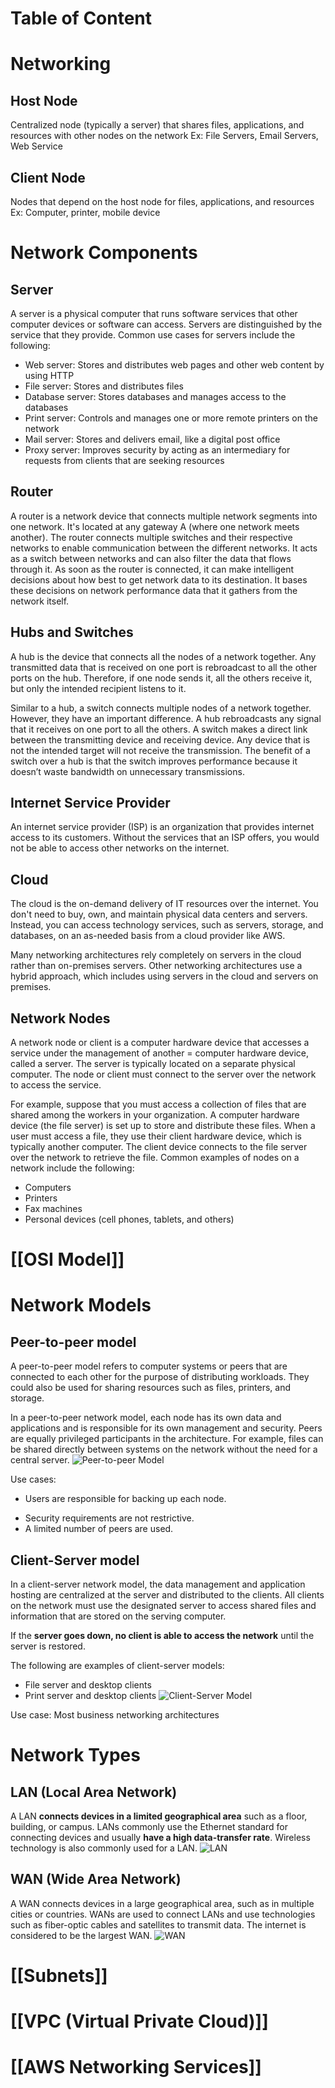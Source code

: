 # Table of Content
# Networking
## Host Node
Centralized node (typically a server) that shares files, applications, and resources with other nodes on the network
Ex: File Servers, Email Servers, Web Service
## Client Node
Nodes that depend on the host node for files, applications, and resources
Ex: Computer, printer, mobile device
# Network Components
## Server
A server is a physical computer that runs software services that other computer devices or software can access. Servers are distinguished by the service that they provide. Common use cases for servers include the following:
+ Web server: Stores and distributes web pages and other web content by using HTTP
+ File server: Stores and distributes files
+ Database server: Stores databases and manages access to the databases
+ Print server: Controls and manages one or more remote printers on the network
+ Mail server: Stores and delivers email, like a digital post office
+ Proxy server: Improves security by acting as an intermediary for requests from clients that are seeking resources
## Router
A router is a network device that connects multiple network segments into one network. It's located at any gateway A (where one network meets another). The router connects multiple switches and their respective networks to enable communication between the different networks. It acts as a switch between networks and can also filter the data that flows through it. As soon as the router is connected, it can make intelligent decisions about how best to get network data to its destination. It bases these decisions on network performance data that it gathers from the network itself.
## Hubs and Switches
A hub is the device that connects all the nodes of a network together. Any transmitted data that is received on one port is rebroadcast to all the other ports on the hub. Therefore, if one node sends it, all the others receive it, but only the intended recipient listens to it.

Similar to a hub, a switch connects multiple nodes of a network together. However, they have an important difference.
A hub rebroadcasts any signal that it receives on one port to all the others. A switch makes a direct link between the transmitting device and receiving device. Any device that is not the intended target will not receive the transmission.
The benefit of a switch over a hub is that the switch improves performance because it doesn’t waste bandwidth on unnecessary transmissions.
## Internet Service Provider
An internet service provider (ISP) is an organization that provides internet access to its customers. Without the services that an ISP offers, you would not be able to access other networks on the internet.
## Cloud
The cloud is the on-demand delivery of IT resources over the internet. You don't need to buy, own, and maintain physical data centers and servers. Instead, you can access technology services, such as servers, storage, and databases, on an as-needed basis from a cloud provider like AWS.

Many networking architectures rely completely on servers in the cloud rather than on-premises servers. Other
networking architectures use a hybrid approach, which includes using servers in the cloud and servers on premises.

## Network Nodes
A network node or client is a computer hardware device that accesses a service under the management of another = computer hardware device, called a server. The server is typically located on a separate physical computer. The node or client must connect to the server over the network to access the service.

For example, suppose that you must access a collection of files that are shared among the workers in your organization.
A computer hardware device (the file server) is set up to store and distribute these files. When a user must access a file, they use their client hardware device, which is typically another computer. The client device connects to the file server over the network to retrieve the file.
Common examples of nodes on a network include the following:
- Computers
- Printers
- Fax machines
- Personal devices (cell phones, tablets, and others)

# [[OSI Model]]
# Network Models
## Peer-to-peer model
A peer-to-peer model refers to computer systems or peers that are connected to each other for the purpose of distributing workloads. They could also be used for sharing resources such as files, printers, and storage.

In a peer-to-peer network model, each node has its own data and applications and is responsible for its own management and security. Peers are equally privileged participants in the architecture.
For example, files can be shared directly between systems
on the network without the need for a central server.
![Peer-to-peer Model](../attachments/peer_2_peer.png)

Use cases:
- Users are responsible for backing up each node.
+ Security requirements are not restrictive.
+ A limited number of peers are used.
## Client-Server model
In a client-server network model, the data management and application hosting are centralized at the server and distributed to the clients. All clients on the network must use the designated server to access shared files and information that are stored on the serving computer.

If the **server goes down, no client is able to access the network** until the server is restored.

The following are examples of client-server models:
+ File server and desktop clients
+ Print server and desktop clients
![Client-Server Model](../attachments/client_server.png)

Use case: Most business networking architectures
# Network Types
## LAN (Local Area Network)
A LAN **connects devices in a limited geographical area** such as a floor, building, or campus. LANs commonly use the Ethernet standard for connecting devices and usually **have a high data-transfer rate**. Wireless technology is also commonly used for a LAN.
![LAN](../attachments/lan.png)
## WAN (Wide Area Network)
A WAN connects devices in a large geographical area, such as in multiple cities or countries. WANs are used to connect LANs and use technologies such as fiber-optic cables and satellites to transmit data. The internet is considered to be the largest WAN.
![WAN](../attachments/wan.png)

# [[Subnets]]

# [[VPC (Virtual Private Cloud)]]

# [[AWS Networking Services]]